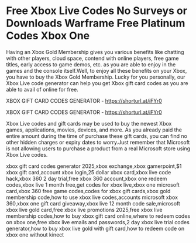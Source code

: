 # Free Xbox Live Codes No Surveys or Downloads Warframe Free Platinum Codes Xbox One

Having an Xbox Gold Membership gives you various benefits like chatting with other players, cloud space, contend with online players, free game titles, early access to game demos, etc. as you are able to enjoy in the games and the console itself.Well, to enjoy all these benefits on your Xbox, you have to buy the Xbox Gold Membership. Lucky for you personally, our Xbox Live code generator can help you get Xbox gift card codes as you are able to avail of online for free.

XBOX GIFT CARD CODES GENERATOR - https://shorturl.at/iFYr0


XBOX GIFT CARD CODES GENERATOR - https://shorturl.at/iFYr0

Xbox Live codes and gift cards may be used to buy the newest Xbox games, applications, movies, devices, and more. As you already paid the entire amount during the time of purchase these gift cards, you can find no other hidden charges or expiry dates to worry.Just remember that Microsoft is not allowing users to purchase a product from a real Microsoft store using Xbox Live codes.

xbox gift card codes generator 2025,xbox exchange,xbox gamerpoint,$1 xbox gift card,account xbox login,25 dollar xbox card,xbox live code hack,xbox 360 2 day trial,free xbox 360 account,xbox one redeem codes,xbox live 1 month free,get codes for xbox live,xbox one microsoft card,xbox 360 free game codes,codes for xbox gift cards,xbox gold membership code,how to use xbox live codes,accounts microsoft xbox 360,xbox one gift card giveaway,xbox live 12 month code sale,microsoft xbox live gold card,free xbox live promotions 2025,free xbox live membership codes,how to buy xbox gift card online,where to redeem codes on xbox one,free xbox live emails and passwords,2 day xbox live trial codes generator,how to buy xbox live gold with gift card,how to redeem code on xbox one without kinect
